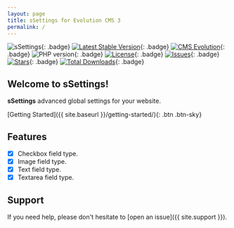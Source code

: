 ```yaml
---
layout: page
title: sSettings for Evolution CMS 3
permalink: /
---
```


![sSettings](https://repository-images.githubusercontent.com/627975404/56ba0688-1b24-4ea5-a58a-359fa4ef1be4){: .badge}
[![Latest Stable Version](https://img.shields.io/packagist/v/seiger/ssettings?label=version)](https://packagist.org/packages/seiger/ssettings){: .badge}
[![CMS Evolution](https://img.shields.io/badge/CMS-Evolution-brightgreen.svg)](https://github.com/evolution-cms/evolution){: .badge}
![PHP version](https://img.shields.io/packagist/php-v/seiger/ssettings){: .badge}
[![License](https://img.shields.io/packagist/l/seiger/ssettings)](https://packagist.org/packages/seiger/ssettings){: .badge}
[![Issues](https://img.shields.io/github/issues/Seiger/ssettings)](https://github.com/Seiger/ssettings/issues){: .badge}
[![Stars](https://img.shields.io/packagist/stars/Seiger/ssettings)](https://packagist.org/packages/seiger/ssettings){: .badge}
[![Total Downloads](https://img.shields.io/packagist/dt/seiger/ssettings)](https://packagist.org/packages/seiger/ssettings){: .badge}

## Welcome to sSettings!

**sSettings** advanced global settings for your website.

[Getting Started]({{ site.baseurl }}/getting-started/){: .btn .btn-sky}

## Features

- [x] Checkbox field type.
- [x] Image field type.
- [x] Text field type.
- [x] Textarea field type.

## Support

If you need help, please don't hesitate to [open an issue]({{ site.support }}).
